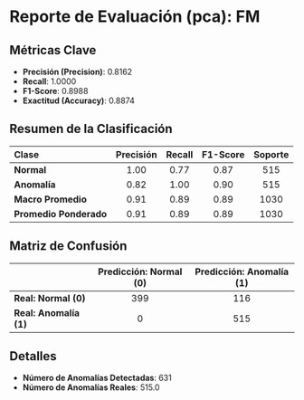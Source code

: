 # Reporte de Evaluación (pca): FM

## Métricas Clave
- **Precisión (Precision)**: 0.8162
- **Recall**: 1.0000
- **F1-Score**: 0.8988
- **Exactitud (Accuracy)**: 0.8874

## Resumen de la Clasificación
| Clase | Precisión | Recall | F1-Score | Soporte |
|:---|:---:|:---:|:---:|:---:|
| **Normal** | 1.00 | 0.77 | 0.87 | 515 |
| **Anomalía** | 0.82 | 1.00 | 0.90 | 515 |
| **Macro Promedio** | 0.91 | 0.89 | 0.89 | 1030 |
| **Promedio Ponderado** | 0.91 | 0.89 | 0.89 | 1030 |

## Matriz de Confusión
| | Predicción: Normal (0) | Predicción: Anomalía (1) |
|---|:---:|:---:|
| **Real: Normal (0)** | 399 | 116 |
| **Real: Anomalía (1)** | 0 | 515 |

## Detalles
- **Número de Anomalías Detectadas**: 631
- **Número de Anomalías Reales**: 515.0

